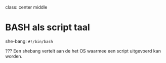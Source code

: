 class: center middle

# BASH als script taal

she-bang: `#!/bin/bash`

???
Een shebang vertelt aan de het OS waarmee een script uitgevoerd kan worden.
